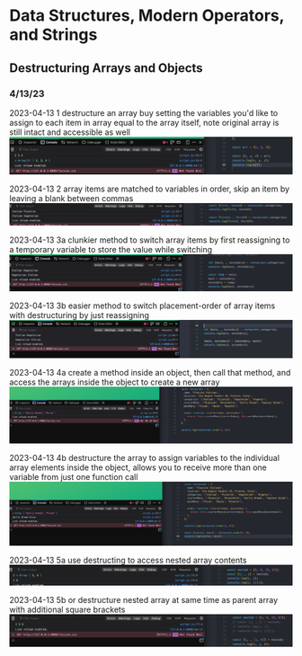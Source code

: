 # Data Structures, Modern Operators, and Strings

## Destructuring Arrays and Objects

### 4/13/23
2023-04-13 1 destructure an array buy setting the variables you'd like to assign to each item in array equal to the array itself, note original array is still intact and accessible as well
![alt](../images/09-data-structures/0901-destructuring/2023-04-13-1.png)

2023-04-13 2 array items are matched to variables in order, skip an item by leaving a blank between commas
![alt](../images/09-data-structures/0901-destructuring/2023-04-13-2.png)

2023-04-13 3a clunkier method to switch array items by first reassigning to a temporary variable to store the value while switching
![alt](../images/09-data-structures/0901-destructuring/2023-04-13-3a.png)

2023-04-13 3b easier method to switch placement-order of array items with destructuring by just reassigning
![alt](../images/09-data-structures/0901-destructuring/2023-04-13-3b.png)

2023-04-13 4a create a method inside an object, then call that method, and access the arrays inside the object to create a new array
![alt](../images/09-data-structures/0901-destructuring/2023-04-13-4a.png)

2023-04-13 4b destructure the array to assign variables to the individual array elements inside the object, allows you to receive more than one variable from just one function call
![alt](../images/09-data-structures/0901-destructuring/2023-04-13-4b.png)

2023-04-13 5a use destructing to access nested array contents
![alt](../images/09-data-structures/0901-destructuring/2023-04-13-5a.png)

2023-04-13 5b or destructure nested array at same time as parent array with additional square brackets
![alt](../images/09-data-structures/0901-destructuring/2023-04-13-5b.png)
